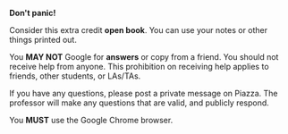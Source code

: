 **Don't panic!**

Consider this extra credit **open book**.
You can use your notes or other things printed out.

You **MAY NOT** Google for **answers** or copy from a friend.
You should not receive help from anyone.
This prohibition on receiving help applies to friends, other students, or LAs/TAs.

If you have any questions, please post a private message on Piazza.
The professor will make any questions that are valid, and publicly respond.

You **MUST** use the Google Chrome browser.


